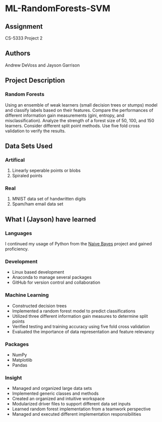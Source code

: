 # ML-RandomForests-SVM
## Assignment
CS-5333 Project 2

## Authors
Andrew DeVoss and Jayson Garrison

## Project Description
### Random Forests
Using an ensemble of weak learners (small decision trees or stumps) model and classify labels based on their features. Compare the performances
of different information gain measurements (gini, entropy, and misclassification). Analyze the strength of a forest size of 50, 100, and 150 learners.
Consider different split point methods. Use five fold cross validation to verify the results.
## Data Sets Used
### Artifical
1. Linearly seperable points or blobs
2. Spiraled points
### Real
1. MNIST data set of handwritten digits
2. Spam/ham email data set

## What I (Jayson) have learned
### Languages
I continued my usage of Python from the [Naive Bayes](https://github.com/jayson-garrison/ML-Naive-Bayes) project and gained proficiency. 
### Development
- Linux based development
- Anaconda to manage several packages
- GitHub for version control and collaboration
### Machine Learning
- Constructed decision trees
- Implemented a random forest model to predict classifications
- Utilized three different information gain measures to determine split points
- Verified testing and training accuracy using five fold cross validation
- Evaluated the importance of data representation and feature relevancy
### Packages
 - NumPy
 - Matplotlib
 - Pandas
### Insight
  - Managed and organized large data sets
  - Implemented generic classes and methods
  - Created an organized and intuitive workspace
  - Modularized driver files to support different data set inputs
  - Learned random forest implementation from a teamwork perspective
  - Managed and executed different implementation responsibilities
